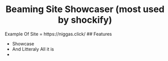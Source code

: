 <h1 align="center">
  Beaming Site Showcaser (most used by shockify)
</h1>
Example Of Site = https://niggas.click/
</div>
## Features

- Showcase
- And Litteraly All it is
- </div>

